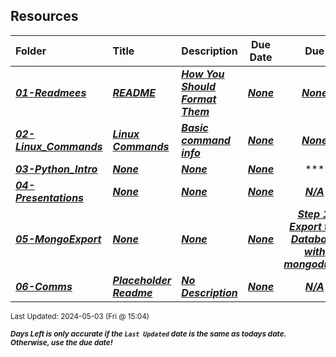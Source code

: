 ## Resources

| Folder | Title | Description | Due Date | Due |  |
|:------|:------|:------|:-----:|:-----:|-----|
| ***<a href="https://github.com/rugbyprof/4443-5373-Mobile-Apps/tree/master/Resources/01-Readmees">01-Readmees</a>*** | ***<a href="https://github.com/rugbyprof/4443-5373-Mobile-Apps/tree/master/Resources/01-Readmees"> README </a>*** | ***<a href="https://github.com/rugbyprof/4443-5373-Mobile-Apps/tree/master/Resources/01-Readmees"> How You Should Format Them</a>*** | ***<a href="https://github.com/rugbyprof/4443-5373-Mobile-Apps/tree/master/Resources/01-Readmees">None</a>*** | ***<a href="https://github.com/rugbyprof/4443-5373-Mobile-Apps/tree/master/Resources/01-Readmees"> None</a>*** |  |
| ***<a href="https://github.com/rugbyprof/4443-5373-Mobile-Apps/tree/master/Resources/02-Linux_Commands">02-Linux_Commands</a>*** | ***<a href="https://github.com/rugbyprof/4443-5373-Mobile-Apps/tree/master/Resources/02-Linux_Commands"> Linux Commands </a>*** | ***<a href="https://github.com/rugbyprof/4443-5373-Mobile-Apps/tree/master/Resources/02-Linux_Commands"> Basic command info</a>*** | ***<a href="https://github.com/rugbyprof/4443-5373-Mobile-Apps/tree/master/Resources/02-Linux_Commands">None</a>*** | ***<a href="https://github.com/rugbyprof/4443-5373-Mobile-Apps/tree/master/Resources/02-Linux_Commands"> None</a>*** |  |
| ***<a href="https://github.com/rugbyprof/4443-5373-Mobile-Apps/tree/master/Resources/03-Python_Intro">03-Python_Intro</a>*** | ***<a href="https://github.com/rugbyprof/4443-5373-Mobile-Apps/tree/master/Resources/03-Python_Intro">None</a>*** | ***<a href="https://github.com/rugbyprof/4443-5373-Mobile-Apps/tree/master/Resources/03-Python_Intro">None</a>*** | ***<a href="https://github.com/rugbyprof/4443-5373-Mobile-Apps/tree/master/Resources/03-Python_Intro">None</a>*** | ***<a href="https://github.com/rugbyprof/4443-5373-Mobile-Apps/tree/master/Resources/03-Python_Intro">| #   | File                                                 | Description |</a>*** |  |
| ***<a href="https://github.com/rugbyprof/4443-5373-Mobile-Apps/tree/master/Resources/04-Presentations">04-Presentations</a>*** | ***<a href="https://github.com/rugbyprof/4443-5373-Mobile-Apps/tree/master/Resources/04-Presentations">None</a>*** | ***<a href="https://github.com/rugbyprof/4443-5373-Mobile-Apps/tree/master/Resources/04-Presentations">None</a>*** | ***<a href="https://github.com/rugbyprof/4443-5373-Mobile-Apps/tree/master/Resources/04-Presentations">None</a>*** | ***<a href="https://github.com/rugbyprof/4443-5373-Mobile-Apps/tree/master/Resources/04-Presentations">N/A</a>*** |  |
| ***<a href="https://github.com/rugbyprof/4443-5373-Mobile-Apps/tree/master/Resources/05-MongoExport">05-MongoExport</a>*** | ***<a href="https://github.com/rugbyprof/4443-5373-Mobile-Apps/tree/master/Resources/05-MongoExport">None</a>*** | ***<a href="https://github.com/rugbyprof/4443-5373-Mobile-Apps/tree/master/Resources/05-MongoExport">None</a>*** | ***<a href="https://github.com/rugbyprof/4443-5373-Mobile-Apps/tree/master/Resources/05-MongoExport">None</a>*** | ***<a href="https://github.com/rugbyprof/4443-5373-Mobile-Apps/tree/master/Resources/05-MongoExport"> Step 1: Export the Database with mongodump</a>*** |  |
| ***<a href="https://github.com/rugbyprof/4443-5373-Mobile-Apps/tree/master/Resources/06-Comms">06-Comms</a>*** | ***<a href="https://github.com/rugbyprof/4443-5373-Mobile-Apps/tree/master/Resources/06-Comms"> Placeholder Readme </a>*** | ***<a href="https://github.com/rugbyprof/4443-5373-Mobile-Apps/tree/master/Resources/06-Comms"> No Description</a>*** | ***<a href="https://github.com/rugbyprof/4443-5373-Mobile-Apps/tree/master/Resources/06-Comms">None</a>*** | ***<a href="https://github.com/rugbyprof/4443-5373-Mobile-Apps/tree/master/Resources/06-Comms">N/A</a>*** |  |

<sup>Last Updated: 2024-05-03 (Fri @ 15:04)</sup> 

<sup>***Days Left is only accurate if the `Last Updated` date is the same as todays date. Otherwise, use the due date!***</sup> 